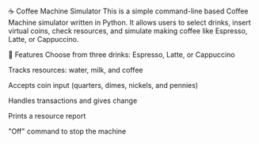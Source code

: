 ☕ Coffee Machine Simulator
This is a simple command-line based Coffee Machine simulator written in Python. It allows users to select drinks, insert virtual coins, check resources, and simulate making coffee like Espresso, Latte, or Cappuccino.

📝 Features
Choose from three drinks: Espresso, Latte, or Cappuccino

Tracks resources: water, milk, and coffee

Accepts coin input (quarters, dimes, nickels, and pennies)

Handles transactions and gives change

Prints a resource report

"Off" command to stop the machine